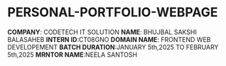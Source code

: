 # PERSONAL-PORTFOLIO-WEBPAGE
**COMPANY**: CODETECH IT SOLUTION
**NAME**: BHUJBAL SAKSHI BALASAHEB
**INTERN ID**:CT08GNO
**DOMAIN NAME**: FRONTEND WEB DEVELOPEMENT
**BATCH DURATION**:JANUARY 5th,2025 TO FEBRUARY 5th,2025
**MRNTOR NAME**:NEELA SANTOSH
